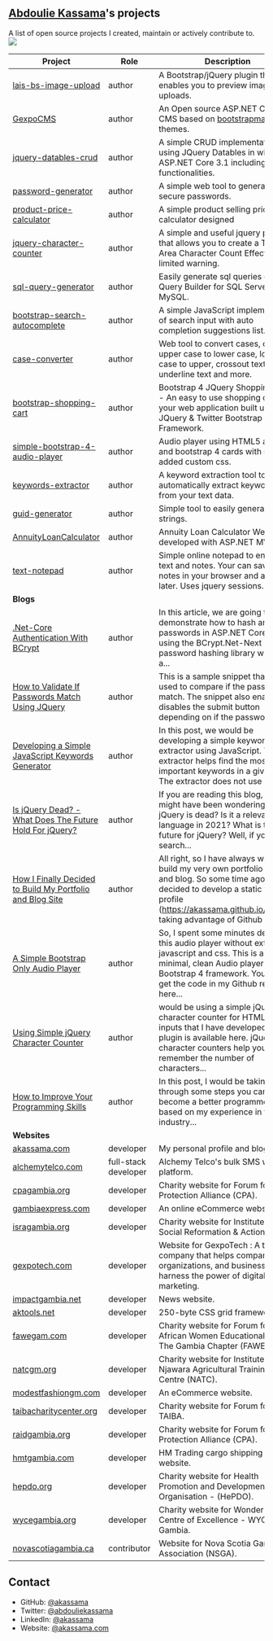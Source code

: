 <!---
- 👋 Hi, I’m @akassama
- 👀 I’m interested in ...
- 🌱 I’m currently learning ...
- 💞️ I’m looking to collaborate on ...
- 📫 How to reach me ...
-->

## [Abdoulie Kassama](https://akassama.com/)'s projects

A list of open source projects I created, maintain or actively contribute to. [![](https://img.shields.io/badge/simply-awesome-brightgreen.svg)](https://github.com/akassama/projects)

Project | Role | Description
--- | --- | ---
[lais-bs-image-upload](https://github.com/akassama/lais-bs-image-upload) | author | A Bootstrap/jQuery plugin that enables you to preview image uploads.
[GexpoCMS](https://github.com/akassama/gexpo-cms) | author | An Open source ASP.NET Core 3.1 CMS based on [bootstrapmade](https://bootstrapmade.com/bootstrap-5-templates/) themes.
[jquery-datables-crud](https://github.com/akassama/jquery-datables-crud) | author | A simple CRUD implementation using JQuery Datables in with ASP.NET Core 3.1 including export functionalities.
[password-generator](https://github.com/akassama/password-generator) | author | A simple web tool to generate secure passwords.
[product-price-calculator](https://github.com/akassama/product-price-calculator) | author | A simple product selling price calculator designed 
[jquery-character-counter](https://github.com/akassama/jquery-character-counter) | author | A simple and useful jquery plugin that allows you to create a Text Area Character Count Effect with limited warning.
[sql-query-generator](https://github.com/akassama/sql-query-generator) | author | Easily generate sql queries online. Query Builder for SQL Server and MySQL.
[bootstrap-search-autocomplete](https://github.com/akassama/bootstrap-search-autocomplete) | author | A simple JavaScript implementation of search input with auto completion suggestions list.
[case-converter](https://github.com/akassama/case-converter) | author | Web tool to convert cases, convert upper case to lower case, lower case to upper, crossout text, underline text and more.
[bootstrap-shopping-cart](https://github.com/akassama/bootstrap-shopping-cart) | author | Bootstrap 4 JQuery Shopping Cart - An easy to use shopping cart for your web application built using JQuery & Twitter Bootstrap Framework.
[simple-bootstrap-4-audio-player](https://github.com/akassama/simple-bootstrap-4-audio-player) | author | Audio player using HTML5 audio and bootstrap 4 cards with some added custom css.
[keywords-extractor](https://github.com/akassama/keywords-extractor) | author | A keyword extraction tool to automatically extract keywords from your text data.
[guid-generator](https://github.com/akassama/guid-generator) | author | Simple tool to easily generate GUID strings.
[AnnuityLoanCalculator](https://github.com/akassama/AnnuityLoanCalculator) | author | Annuity Loan Calculator Web App developed with ASP.NET MVC 5.
[text-notepad](https://github.com/akassama/text-notepad) | author | Simple online notepad to enter your text and notes. Your can save the notes in your browser and access it later. Uses jquery sessions.
**Blogs** | |
[.Net-Core Authentication With BCrypt](https://akassama.com/post/net-core-authentication-with-bcrypt/) | author | In this article, we are going to demonstrate how to hash and verify passwords in ASP.NET Core 3.1 using the BCrypt.Net-Next password hashing library which is a...
[How to Validate If Passwords Match Using JQuery](https://akassama.com/post/how-to-validate-if-passwords-match-using-jquery/) | author | This is a sample snippet that can be used to compare if the passwords match. The snippet also enables or disables the submit button depending on if the passwords...
[Developing a Simple JavaScript Keywords Generator](https://akassama.com/post/developing-a-simple-javascript-keywords-generator/) | author | In this post, we would be developing a simple keywords extractor using JavaScript. The extractor helps find the most important keywords in a given text. The extractor does not use any...
[Is jQuery Dead? - What Does The Future Hold For jQuery?](https://akassama.com/post/is-jquery-dead-what-does-the-future-hold-for-jquery/) | author | If you are reading this blog, you might have been wondering if jQuery is dead? Is it a relevant language in 2021? What is the future for jQuery? Well, if you search...
[How I Finally Decided to Build My Portfolio and Blog Site](https://akassama.com/post/how-i-finally-decided-to-build-my-portfolio-and-blog-site/) | author | All right, so I have always wanted to build my very own portfolio website and blog. So some time ago, I decided to develop a static web profile (https://akassama.github.io/profile/) taking advantage of Github pages...
[A Simple Bootstrap Only Audio Player](https://akassama.com/post/a-simple-bootstrap-only-audio-player/) | author | So, I spent some minutes designing this audio player without extra javascript and css. This is a minimal, clean Audio player using Bootstrap 4 framework. You can get the code in my Github repo here...
[Using Simple jQuery Character Counter](https://akassama.com/post/using-simple-jquery-character-counter/) | author | would be using a simple jQuery character counter for HTML text inputs that I have developed. The plugin is available here. jQuery character counters help you remember the number of characters...
[How to Improve Your Programming Skills](https://akassama.com/post/how-to-improve-your-programming-skills/) | author | In this post, I would be taking you through some steps you can take to become a better programmer based on my experience in the industry...
**Websites** | |
[akassama.com](https://akassama.com) | developer | My personal profile and blog site.
[alchemytelco.com](https://alchemytelco.com) | full-stack developer | Alchemy Telco's bulk SMS web platform.
[cpagambia.org](https://cpagambia.org) | developer | Charity website for Forum for Child Protection Alliance (CPA).
[gambiaexpress.com](https://gambiaexpress.com) | developer | An online eCommerce website.
[isragambia.org](https://isragambia.org) | developer | Charity website for Institute for Social Reformation & Action (ISRA).
[gexpotech.com](https://gexpotech.com) | developer | Website for GexpoTech : A tech company that helps companies, organizations, and businesses harness the power of digital marketing.
[impactgambia.net](https://impactgambia.net) | developer | News website.
[aktools.net](https://aktools.net/) | developer | 250-byte CSS grid framework.
[fawegam.com](https://fawegam.com) | developer | Charity website for Forum for African Women Educationalists - The Gambia Chapter (FAWEGAM).
[natcgm.org](https://natcgm.org/) | developer | Charity website for Institute for Njawara Agricultural Training Centre (NATC).
[modestfashiongm.com](https://modestfashiongm.com) | developer | An eCommerce website.
[taibacharitycenter.org](https://taibacharitycenter.org) | developer | Charity website for Forum for TAIBA.
[raidgambia.org](https://raidgambia.org) | developer | Charity website for Forum for Child Protection Alliance (CPA).
[hmtgambia.com](https://hmtgambia.com) | developer | HM Trading cargo shipping website.
[hepdo.org](https://hepdo.org) | developer | Charity website for Health Promotion and Development Organisation - (HePDO).
[wycegambia.org](https://wycegambia.org) | developer |  Charity website for Wonder Years Centre of Excellence - WYCE Gambia.
[novascotiagambia.ca](https://novascotiagambia.ca) | contributor | Website for Nova Scotia Gambia Association (NSGA).

## Contact

- GitHub: [@akassama](https://github.com/akassama)
- Twitter: [@abdouliekassama](https://twitter.com/abdouliekassama)
- LinkedIn: [@akassama](https://www.linkedin.com/in/akassama/)
- Website: [@akassama.com](https://akassama.com/)
